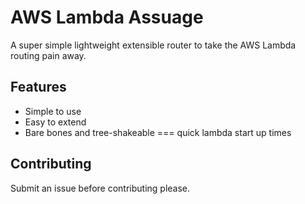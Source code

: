 # AWS Lambda Assuage

A super simple lightweight extensible router to take the AWS Lambda routing pain away.

## Features

 - Simple to use
 - Easy to extend
 - Bare bones and tree-shakeable === quick lambda start up times

## Contributing

Submit an issue before contributing please.